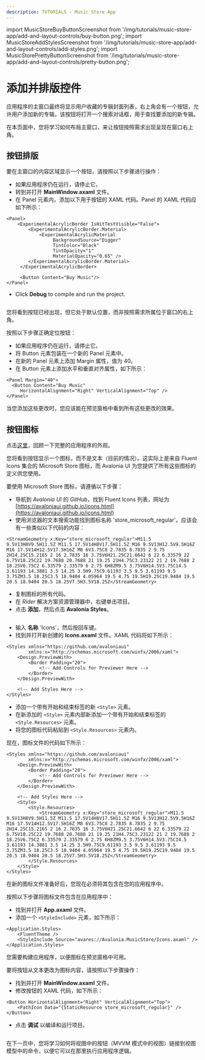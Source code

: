 ```yaml
---
description: TUTORIALS - Music Store App
---
```


import MusicStoreBuyButtonScreenshot from '/img/tutorials/music-store-app/add-and-layout-controls/buy-button.png';
import MusicStoreAddStylesScreenshot from '/img/tutorials/music-store-app/add-and-layout-controls/add-styles.png';
import MusicStorePrettyButtonScreenshot from '/img/tutorials/music-store-app/add-and-layout-controls/pretty-button.png';

# 添加并排版控件

应用程序的主窗口最终将显示用户收藏的专辑封面列表，右上角会有一个按钮，允许用户添加新的专辑，该按钮将打开一个搜索对话框，用于查找要添加的新专辑。

在本页面中，您将学习如何布局主窗口，来让按钮按照需求出现呈现在窗口右上角。

## 按钮排版

要在主窗口的内容区域显示一个按钮，请按照以下步骤进行操作：

- 如果应用程序仍在运行，请停止它。
- 转到并打开 **MainWindow.axaml** 文件。
- 在 Panel 元素内，添加以下用于按钮的 XAML 代码。Panel 的 XAML 代码应如下所示：

```markup
<Panel>
    <ExperimentalAcrylicBorder IsHitTestVisible="False">
        <ExperimentalAcrylicBorder.Material>
            <ExperimentalAcrylicMaterial
                 BackgroundSource="Digger"
                 TintColor="Black"
                 TintOpacity="1"
                 MaterialOpacity="0.65" />
        </ExperimentalAcrylicBorder.Material>
     </ExperimentalAcrylicBorder>

     <Button Content="Buy Music"/>
</Panel>
```

- Click **Debug** to compile and run the project.

<p><img className="image-medium-zoom" src={MusicStoreBuyButtonScreenshot} alt="" /></p>

您将看到按钮已经出现，但它处于默认位置，而非按照需求所属位于窗口的右上角。

按照以下步骤正确定位按钮：

- 如果应用程序仍在运行，请停止它。
- 将 Button 元素包装在一个新的 Panel 元素中。
- 在新的 Panel 元素上添加 Margin 属性，值为 40。
- 在 Button 元素上添加水平和垂直对齐属性，如下所示：

```markup
<Panel Margin="40">
  <Button Content="Buy Music" 
     HorizontalAlignment="Right" VerticalAlignment="Top" />
</Panel>
```

当您添加这些更改时，您应该能在预览窗格中看到所有这些更改的效果。

## 按钮图标

点击[这里](./)，回顾一下完整的应用程序的外观。

您将看到按钮显示一个图标，而不是文本（目前的情况）。这实际上是来自 Fluent Icons 集合的 Microsoft Store 图标，而 Avalonia UI 为您提供了所有这些图标的定义供您使用。

要使用 Microsoft Store 图标，请遵循以下步骤：

- 导航到 _Avalonia UI_ 的 _GitHub_，找到 Fluent Icons 列表，网址为 [https://avaloniaui.github.io/icons.html](https://avaloniaui.github.io/icons.html)
- 使用浏览器的文本搜索功能找到图标名称 'store\_microsoft\_regular'。应该会有一些类似以下代码的内容：

```markup
<StreamGeometry x:Key="store_microsoft_regular">M11.5 9.5V13H8V9.5H11.5Z M11.5 17.5V14H8V17.5H11.5Z M16 9.5V13H12.5V9.5H16Z M16 17.5V14H12.5V17.5H16Z M8 6V3.75C8 2.7835 8.7835 2 9.75 2H14.25C15.2165 2 16 2.7835 16 3.75V6H21.25C21.6642 6 22 6.33579 22 6.75V18.25C22 19.7688 20.7688 21 19.25 21H4.75C3.23122 21 2 19.7688 2 18.25V6.75C2 6.33579 2.33579 6 2.75 6H8ZM9.5 3.75V6H14.5V3.75C14.5 3.61193 14.3881 3.5 14.25 3.5H9.75C9.61193 3.5 9.5 3.61193 9.5 3.75ZM3.5 18.25C3.5 18.9404 4.05964 19.5 4.75 19.5H19.25C19.9404 19.5 20.5 18.9404 20.5 18.25V7.5H3.5V18.25Z</StreamGeometry>
```

- 复制图标的所有代码。
- 在 _Rider_ 解决方案资源管理器中，右键单击项目。
- 点击 **添加**，然后点击 **Avalonia Styles**。

<p><img className="image-medium-zoom" src={MusicStoreAddStylesScreenshot} alt="" /></p>

- 输入 **名称** 'Icons'，然后按回车键。
- 找到并打开新创建的 **Icons.axaml** 文件。XAML 代码将如下所示：

```markup
<Styles xmlns="https://github.com/avaloniaui"
        xmlns:x="http://schemas.microsoft.com/winfx/2006/xaml">
    <Design.PreviewWith>
        <Border Padding="20">
            <!-- Add Controls for Previewer Here -->
        </Border>
    </Design.PreviewWith>

    <!-- Add Styles Here -->
</Styles>
```

- 添加一个带有开始和结束标签的新 `<Style>` 元素。
- 在新添加的 `<Style>` 元素内部新添加一个带有开始和结束标签的 `<Style.Resources>` 元素。
- 将您的图标代码粘贴到 `<Style.Resources>` 元素内。

现在，图标文件的代码如下所示：

```markup
<Styles xmlns="https://github.com/avaloniaui"
        xmlns:x="http://schemas.microsoft.com/winfx/2006/xaml">
    <Design.PreviewWith>
        <Border Padding="20">
            <!-- Add Controls for Previewer Here -->
        </Border>
    </Design.PreviewWith>

    <!-- Add Styles Here -->
    <Style>
        <Style.Resources>
            <StreamGeometry x:Key="store_microsoft_regular">M11.5 9.5V13H8V9.5H11.5Z M11.5 17.5V14H8V17.5H11.5Z M16 9.5V13H12.5V9.5H16Z M16 17.5V14H12.5V17.5H16Z M8 6V3.75C8 2.7835 8.7835 2 9.75 2H14.25C15.2165 2 16 2.7835 16 3.75V6H21.25C21.6642 6 22 6.33579 22 6.75V18.25C22 19.7688 20.7688 21 19.25 21H4.75C3.23122 21 2 19.7688 2 18.25V6.75C2 6.33579 2.33579 6 2.75 6H8ZM9.5 3.75V6H14.5V3.75C14.5 3.61193 14.3881 3.5 14.25 3.5H9.75C9.61193 3.5 9.5 3.61193 9.5 3.75ZM3.5 18.25C3.5 18.9404 4.05964 19.5 4.75 19.5H19.25C19.9404 19.5 20.5 18.9404 20.5 18.25V7.5H3.5V18.25Z</StreamGeometry>
        </Style.Resources>
    </Style>
</Styles>
```

在新的图标文件准备好后，您现在必须将其包含在您的应用程序中。

按照以下步骤将图标文件包含在应用程序中：

- 找到并打开 **App.axaml** 文件。
- 添加一个 `<StyleInclude>` 元素，如下所示：

```markup
<Application.Styles>
    <FluentTheme />
    <StyleInclude Source="avares://Avalonia.MusicStore/Icons.axaml" />
</Application.Styles>
```

您需要构建应用程序，以便图标在预览窗格中可用。

要将按钮从文本更改为图标内容，请按照以下步骤操作：

- 找到并打开 **MainWindow.axaml** 文件。
- 修改按钮的 XAML 代码，如下所示：

```markup
<Button HorizontalAlignment="Right" VerticalAlignment="Top">       
    <PathIcon Data="{StaticResource store_microsoft_regular}" /> 
</Button>
```

- 点击 **调试** 以编译和运行项目。

<p><img className="image-medium-zoom" src={MusicStorePrettyButtonScreenshot} alt="" /></p>

在下一页中，您将学习如何将视图中的按钮（MVVM 模式中的视图）链接到视图模型中的命令，以便它可以在那里执行应用程序逻辑。
